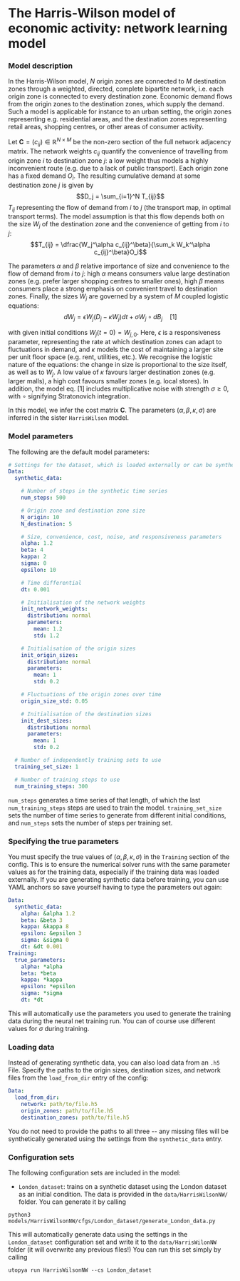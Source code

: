 # The Harris-Wilson model of economic activity: network learning model

### Model description
In the Harris-Wilson model, $N$ origin zones are connected to $M$ destination zones through a weighted, directed, complete bipartite network, i.e. each origin zone is connected to every destination zone. Economic demand flows from the origin zones to the destination zones, which supply the demand. Such a model is applicable for instance to an urban setting, the origin zones representing e.g.
residential areas, and the destination zones representing retail areas, shopping centres, or other areas of consumer activity.

Let $\mathbf{C} = (c_{ij}) \in \mathbb{R}^{N \times M}$ be the non-zero section of the full network adjacency matrix. The network weights $c_{ij}$ quantify the convenience of travelling from origin zone $i$ to destination zone $j$: a low weight thus models a highly inconvenient route (e.g. due to a lack of public transport). Each origin zone has a fixed demand $O_i$. The resulting cumulative demand at some destination zone $j$ is given by $$D_j = \sum_{i=1}^N T_{ij}$$ $T_{ij}$ representing the flow of demand from $i$ to $j$ (the transport map, in optimal transport terms). The model assumption is that this flow depends both on the size $W_j$
of the destination zone and the convenience of getting from $i$ to $j$: $$T_{ij} = \dfrac{W_j^\alpha c_{ij}^\beta}{\sum_k W_k^\alpha c_{ij}^\beta}O_i$$

The parameters $\alpha$ and $\beta$ relative importance of size and convenience to the flow of demand
from $i$ to $j$: high $\alpha$ means consumers value large destination zones (e.g. prefer larger shopping centres to smaller ones),
high $\beta$ means consumers place a strong emphasis on convenient travel to destination zones.
Finally, the sizes $W_j$ are governed by a system of $M$ coupled logistic equations: $$dW_j = \epsilon W_j (D_j - \kappa W_j) dt + \sigma W_j \circ dB_j \quad [1]$$

with given initial conditions $W_j(t=0) = W_{j, 0}$. Here, $\epsilon$ is a responsiveness parameter, representing the rate at which destination zones can adapt to fluctuations in demand, and $\kappa$ models the cost of maintaining a larger site per unit floor space (e.g. rent, utilities, etc.). We recognise the logistic nature of the equations: the change in size is proportional to the size itself, as well as to $W_j$. A low value of $\kappa$ favours larger destination zones (e.g. larger malls), a high cost favours smaller zones (e.g. local stores). In addition, the model eq. [1] includes multiplicative noise with strength
$\sigma \geq 0$, with $\circ$ signifying Stratonovich integration.

In this model, we infer the cost matrix $\mathbf{C}$. The parameters $(\alpha, \beta, \kappa, \sigma)$ are inferred in the sister `HarrisWilson` model.

### Model parameters
The following are the default model parameters:

```yaml
# Settings for the dataset, which is loaded externally or can be synthetically generated using the ABM
Data:
  synthetic_data:

    # Number of steps in the synthetic time series
    num_steps: 500

    # Origin zone and destination zone size
    N_origin: 10
    N_destination: 5

    # Size, convenience, cost, noise, and responsiveness parameters
    alpha: 1.2
    beta: 4
    kappa: 2
    sigma: 0
    epsilon: 10

    # Time differential
    dt: 0.001

    # Initialisation of the network weights
    init_network_weights:
      distribution: normal
      parameters:
        mean: 1.2
        std: 1.2

    # Initialisation of the origin sizes
    init_origin_sizes:
      distribution: normal
      parameters:
        mean: 1
        std: 0.2

    # Fluctuations of the origin zones over time
    origin_size_std: 0.05

    # Initialisation of the destination sizes
    init_dest_sizes:
      distribution: normal
      parameters:
        mean: 1
        std: 0.2

  # Number of independently training sets to use
  training_set_size: 1

  # Number of training steps to use
  num_training_steps: 300
```

`num_steps` generates a time series of that length, of which the last `num_training_steps` steps
are used to train the model. `training_set_size` sets the number of time series to
generate from different initial conditions, and `num_steps` sets the number of steps per training set.

### Specifying the true parameters
You must specify the true values of $(\alpha, \beta, \kappa, \sigma)$ in the `Training` section of the config. This is to ensure the numerical solver runs with the same parameter values as for the training data, especially if the training data was loaded externally. If you are generating synthetic data before training, you can use YAML anchors so save yourself having to type the parameters out
again:

```yaml
Data:
  synthetic_data:
    alpha: &alpha 1.2
    beta: &beta 3
    kappa: &kappa 8
    epsilon: &epsilon 3
    sigma: &sigma 0
    dt: &dt 0.001
Training:
  true_parameters:
    alpha: *alpha
    beta: *beta
    kappa: *kappa
    epsilon: *epsilon
    sigma: *sigma
    dt: *dt
```
This will automatically use the parameters you used to generate the training data during the neural net training run.
You can of course use different values for $\sigma$ during training.

### Loading data
Instead of generating synthetic data, you can also load data from an `.h5` File. Specify the paths to the
origin sizes, destination sizes, and network files from the `load_from_dir` entry of the config:

```yaml
Data:
  load_from_dir:
    network: path/to/file.h5
    origin_zones: path/to/file.h5
    destination_zones: path/to/file.h5
```
You do not need to provide the paths to all three -- any missing files will be synthetically generated using
the settings from the `synthetic_data` entry.

### Configuration sets
The following configuration sets are included in the model:

- `London_dataset`: trains on a synthetic dataset using the London dataset as an initial condition.
The data is provided in the `data/HarrisWilsonNW/` folder. You can generate it by calling
```commandline
python3 models/HarrisWilsonNW/cfgs/London_dataset/generate_London_data.py
```
This will automatically generate data using the settings in the `London_dataset` configuration set and write it
to the `data/HarrisWilonNW` folder (it will overwrite any previous files!)
You can run this set simply by calling

```commandline
utopya run HarrisWilsonNW --cs London_dataset
```

